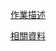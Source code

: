 [作業描述](https://hackmd.io/@Cycatz/HyhStPHHj#Assignment-2-Scheduling-Policy-Demonstration-Program)

[相關資料](https://www.notion.so/468ae3192c304dfea039f3776316b288#21089abf111845968cc338387874f1e0 "Notion筆記")
